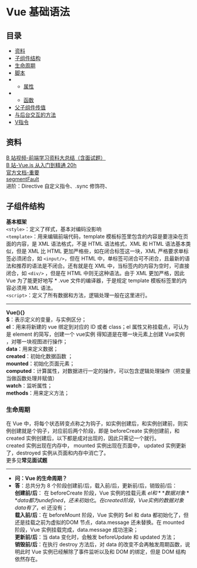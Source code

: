 # Vue 基础语法

## 目录
* <a href="#资料">资料</a>
* <a href="#子组件结构">子组件结构</a>
* <a href="#生命周期">生命周期</a>
* <a href="#脚本">脚本</a>
* * <a href="#属性">属性</a>
* * <a href="#函数">函数</a>
* <a href="#父子组件传参">父子组件传值</a>
* <a href="#与后台交互的方法">与后台交互的方法</a>
* <a href="#指令">V指令</a>

<a name="资料"></a>
## 资料
[B 站视频-前端学习资料大总结（含面试题）](https://www.bilibili.com/video/BV18f4y1S7jn)  
[B 站-Vue.js 从入门到精通 20h]()  
[官方文档-重要](https://cn.vuejs.org/v2/guide/)  
[segmentFault](https://segmentfault.com/blog/vue-write)  
进阶：Directive 自定义指令、.sync 修饰符、

<a name="子组件结构"></a>
## 子组件结构
**基本框架**  
`<style>`：定义了样式，基本对编码没影响  
`<template>`：用来编辑前端代码，template 模板标签里包含的内容是要渲染在页面的内容，是 XML 语法格式，不是 HTML 语法格式，XML 和 HTML 语法基本类似，但是 XML 比 HTML 更加严格些，如在闭合标签这一块，XML 严格要求单标签必须闭合，如 `<input/>`，但在 HTML 中，单标签可闭合可不闭合，且最新的语法和推荐的语法是不闭合。还有就是在 XML 中，当标签内的内容为空时，可直接闭合，如 `<div/>` ，但是在 HTML 中则无这种语法。由于 XML 更加严格，因此 Vue 为了能更好地写 * .vue 文件的编译器，于是规定 template 模板标签里的内容必须用 XML 语法。  
`<script>`：定义了所有数据和方法，逻辑处理一般在这里进行。  

****
**Vue(){}**  
**$**：表示定义的变量，与实例区分；   
**el**：用来将新建的 vue 绑定到对应的 ID 或者 class；el 属性又称挂载点，可认为是 element 的简写，创建一个 vue实例 得知道是在哪一块元素上创建 Vue实例 ，对哪一块视图进行操作；  
**data**：用来定义数据；   
**created**：初始化数据函数 ；  
**mounted**：初始化页面元素；   
**computed**：计算属性，对数据进行一定的操作，可以包含逻辑处理操作（把变量当做函数处理并赋值）  
**watch**：监听属性；   
**methods**：用来定义方法；   


<a name="生命周期"></a>
### 生命周期
在 Vue 中，将每个状态转变点称之为钩子，如实例创建后，和实例创建前，则实例创建就是个钩子，对应前后两个阶段，即是 beforeCreate 实例创建前，和 created 实例创建后，以下都是成对出现的，因此只需记一个就行。  
created 实例出现在内存中， mounted 实例出现在页面中， updated 实例更新了，destroyed 实例从页面和内存中消亡了。  
更多见**常见面试题**

****
* **问：Vue 的生命周期？**
* **答**：总共分为 8 个阶段创建前/后，载入前/后，更新前/后，销毁前/后：  
**创建前/后**： 在 beforeCreate 阶段，Vue 实例的挂载元素 $el 和 **数据对象** data 都为 undefined，还未初始化。在 created 阶段，Vue 实例的数据对象 data 有了，$el 还没有；  
**载入前/后**：在 beforeMount 阶段，Vue 实例的 $el 和 data 都初始化了，但还是挂载之前为虚拟的DOM 节点，data.message 还未替换。在 mounted 阶段，Vue 实例挂载完成，data.message 成功渲染；  
**更新前/后**：当 data 变化时，会触发 beforeUpdate 和 updated 方法；  
**销毁前/后**：在执行 destroy 方法后，对 data 的改变不会再触发周期函数，说明此时 Vue 实例已经解除了事件监听以及和 DOM 的绑定，但是 DOM 结构依然存在。


<a name="脚本"></a>
## <Script> 脚本
### 属性

**语法**     
注释：`<!--  -->`  
等号：`===`  
不等于：`!==`  
`<br>`：回车  
`console.log("打印日志")`：正常执行，如果执行到这一句，那么会显示在控制台（F12）里面，比 `alert` 显示的数据更清晰，类型更丰富  

****
* **问：vue 项目中看到 import 时出现 @ 符号？**
```js
// 这和 vue 没关系，./ 这是相对路径的意思。@/ 这是 webpack 设置的路径别名。
// 这东西在 vue 标准模板里面的 build/webpack.base.conf 这个文件里面。
  resolve: {
    // 路径别名
    alias: {
    '@': resolve('src'),          //就是说@这东西代表着到 src 这个文件夹的路径
    'vue$': 'vue/dist/vue.esm.js'
    }
  },
```
****
* **问：ref 和 $refs？**  
**vm.$refs**：类型 Object；只读；一个对象，持有已注册 ref 的所有子组件。相对 document.getElementById 的方法，会减少获取 Dom 节点的消耗。  
**ref**：预期 string，被用来给元素或子组件注册引用信息，引用信息将会注册在父组件的 $refs 对象上。  
如果在普通的 DOM 元素上使用，引用指向的就是 DOM 元素；如果在子组件上，引用就指向组件实例；（注意关于 ref 注册时间的重要说明：因为 ref 本身是作为渲染结果被创建的，在初始渲染的时候你不能访问他们-他们还不存在！**$refs**：也不是响应式的，因此你不应该视图用它在模板中做数据绑定）
****
* **问：props:["property"] 外部数据？**
1、注意：这是子组件才拥有的，定义自定义属性，用来方便父组件使用，并向子组件传递数据；  
2、注意： "property" 是单向绑定的，当父组件（使用了该组件的组件）的属性变化时，将传导给子组件，但是不会反过来；  
3、"prop" 是子组件用来接受父组件传递过来的数据的一个自定义属性。父组件的数据需要通过 property 把数据传给子组件，子组件需要显式地用 props 选项声明 "property"；  
4、动态 "property"：类似于用 v-bind 绑定 HTML 特性到一个表达式，也可以用 v-bind 动态绑定 props 的值到父组件的数据中。每当父组件的数据变化时，该变化也会传导给子组件；  
5、父组件是使用 props 传递数据给子组件，但如果子组件要把数据传递回去，就需要使用自定义事件；  
****
* **问：如何传递 整数或者 boolean？**
* **答**：初学者常犯的一个错误是使用字面量语法传递数值，`<comp some-prop="1"></comp>`，因为它是一个字面 prop ，它的值以字符串 "1" 而不是以实际的数字传下去。如果想传递一个实际的 JavaScript 数字，需要使用 v-bind ，从而让它的值被当作 JavaScript 表达式计算：`<comp v-bind:some-prop="1"></comp>`
****
* **问：（let，var，const） me =  this 对作用域的影响 ？**  
不同作用域， this 所指代的对象不同。this 对象是在运行时基于函数的执行环境绑定的。  
在全局函数中（匿名函数具有全局性）：this 等于 window  
当函数被作为某个对象调用时：this 等于那个对象  
全局函数：data(),mounted(),methods,  
对象函数：通常在全局函数内部，this 即代表这个对象  
var me = this;   
//声明一个变量指向 Vue 实例 this，保证作用域一致。  
//me 只是一个变量名，this 代表父函数，如果在子函数还用 this，this 的指向就变成子函数了，me 就是用来存储指向的。  
****
* **问：var > let 的作用域？**  
[var 和 let 的区别](https://www.jianshu.com/p/84edd5cd93bd)  
let：只在代码块内部有效（即一个大括号内部，相当于 for 循环内的 int i）  
let：不允许在相同作用域内，重复声明同一个变量。  
let：一定要在声明后使用，否则报错。即不存在变量提升现象。    
var：使用 var 声明的变量，其作用域为该语句所在的函数内  
var：存在变量提升现象，可以在声明之前使用，值为 undefined。  

****
* **问：vuex 中dispatch 和 commit 的用法和区别？**  
dispatch：含有异步操作，例如向后台提交数据，写法： this.$store.dispatch('action方法名',值)  
commit：同步操作，写法：this.$store.commit('mutations方法名',值)  
****
* **问：Vue 里面的 slot 属性？**  
[深入理解VUE中的槽与槽范围](https://blog.csdn.net/weixin_41646716/article/details/80450873)


<a name="函数"></a>
### 函数
* **问：created(){}  钩子函数与 mounted(){} 钩子函数的使用区别？**  
[两者区别](https://blog.csdn.net/ygy211715/article/details/80079603)  

**一般 creadted 钩子函数主要是用来初始化数据**  
官方解释说 created 是在实例创建完成后被立即调用。在这一步，实例已完成以下配置：数据观测 (data observer)，属性和方法的运算，watch/event 事件回调。然而，挂载阶段还没开始，$el 属性目前不可见。  
这话的意思我觉得重点在于说**挂架阶段**还没开始，什么叫还没开始挂载，也就是说，模板还没有被渲染成html，也就是这时候通过 id 什么的去查找页面元素是找不到的。  

**mounted 钩子函数一般是用来向后端发起请求拿到数据以后做一些业务处理，Dom 操作一般是在 mounted 钩子函数中进行的**  
官方解释如下：el 被新创建的 vm.$el 替换，并挂载到实例上去之后调用该钩子。如果 root 实例挂载了一个文档内元素，当 mounted 被调用时 vm.$el 也在文档内；  
这意思是该钩子函数是在 挂载完成 以后也就是模板渲染完成以后才会被调用；在使用 Vue 框架的过程中，我们经常需要给一些数据做一些初始化处理，这时候我们常用的就是在 created 与 mounted 选项中作出处理。  
如果在此阶段需要获取 html 的属性如 id 或者 class，则需要使用 mounted，因为该函数会在 html 模板加载完成后进行初始化，created 则不会。因此，Dom操作一般是在mounted钩子函数中进行的。  
****
* **问：Vue 的 created 函数中，方法的执行顺序？**  
**情景**：Vue 框架中通常在 created 钩子函数里执行访问数据库的方法，然后返回数据给前端，前端 data 中定义全局变量接收数据。但是如果你在 created 中执行了好几个访问数据库的函数，如果对他们的执行顺序是有要求的，那么哪个会先返回，哪个会后返回呢？并不是谁在前谁就先返回，如果你这样想，并且在后执行的函数中对先执行的函数返回的数据进行操作，经常会报错，提示某些属性不存在，或未定义；  
**原因**：这是因为 js 中默认执行网络请求是异步的，他们会按顺序发出请求之后就不管了，谁先返回是不确定的，这样在加载数据的时候不会因为某个网络请求慢，而在一直等待那个请求，导致其他请求阻塞，效率，体验很差；  
**解决方法**：如果一次加载页面需要执行多个网络请求，并且对返回的数据顺序是有要求的，就用.then()函数，当这个函数执行完后再执行下个函数；  
```js
// 通过调用 checkSelect 方法，然后顺序执行后序方法
onAddSubLevel() {
    console.log("新增下级");
    const me = this;
    me.checkSelect().then(value => {
      if(value){
        Console.log("已选择！");
      }
    });
},

checkSelect(){
    const me = this;
    let isSelect = me.$store.state.materialCategory.isSelectRaw;
    if (!isSelect) {
      me.$alert("请选择一个级别", "提示", {
        confirmButtonText: "确定",
        type: "warning"
      });
      return Promise.resolve(false);
    }else{
      return Promise.resolve(true);
    }
},
```
****
* **问：watch:{} 方法？**  
* **答**：监听 data 中的属性，如果有改变，则会调用对应的方法。
```js
// dataReload 是一个属性，当这个属性变化后，会调用这个函数
watch: {
  dataReload() {
    this.onSearch();
  }
},
```
****
* **问：computed:{} 方法？**  
computed:{}   计算属性，什么是计算属性呢，我个人理解就是对数据进行一定的操作，可以包含逻辑处理操作，对计算属性中的数据进行监控。计算属性是基于它的以来进行更新的，只有在相关依赖发生改变时侧能更新变化，以函数的形式返回结果。然后可以像绑定普通属性一样在模板中绑定计算属性。
****
* **问： methods:{} 方法？**  
**一个方法中调用另一个方法**  
1、需要添加 const me = this; 然后在函数内部使用 me.xxMethod();  
2、有时候需要使用这种方式（这里绑定了作用域）：this.$options.methods.test.bind(this)();  
（注意：**使用第一种方法调用其他函数是可以，但是在其他函数里如果有 this，则作用域是上面这个函数的作用域，所以会报错，作用域找不到！**）
****
* **问： computed vs methods？**
我们可以使用 methods 来替代 computed，效果上两个都是一样的，但是 computed 是基于它的依赖缓存，只有相关依赖发生改变时才会重新取值。而使用 methods ，在重新渲染的时候，函数总会重新调用执行。


<a name="父子组件传参"></a>
## 父子组件 传参与主动调取数据
[state 六种传值方式](https://www.cnblogs.com/ming1025/p/13073753.html)  
注意：$refs["ref"] 都只是 自己调用 自己的引用，然后进行处理，不会跨组件。  
****
**1.1 父组件 向 子组件 传参**
```js
// 1.父组件在引用子组件时添加属性
<Child  :childAttr = "fatherAttr"></Child>
// 2.子组件中使用如下获取数据
 props: ["childAttr"]
```
****
**1.2 父组件 调用 子组件 的值或方法**
：给子组件添加引用如， ref="form" ，然后使用该引用即可！相当于操作 DOM

```js
// 1. 父组件调用子组件的时候添加如下引用：
<Child ref="grid"></Child>
// 在父组件中通过如下方式即可，无需子组件参与：
this.$refs.grid.属性
this.$refs.grid.方法

// 2. 在父组件 调用子组件的方法时 同时传递参数：
//此方法其实适合于可以获取引用的任意控件，包括兄弟控件
me.$refs["grid"].$emit("search", me.Constant.FORM_MODEL_SEARCH);
// 子组件需要在 created 函数中添加如下接收函数：
me.$on('',function(val){ some Operation; })
```
****
**2.1 子组件 向父组件 传参**
[使用emit 向父组件传递参数](http://www.manongjc.com/article/115329.html)

```js
// 1. 子组件使用 emit 方式传递参数：
me.$emit('test', me.param)
// 父组件在引用子组件的时候，添加如下属性：
<Child @test="fatherMethod"></Child>
```
****
**2.2 子组件 调用父组件的数据和方法**
子组件通过 $parent 获取父组件的数据和方法，这种传值方式实际上类似于上边的属性传值中父组件给子组件的传递了子类对象 this，只不过 Vue 官方给封装好了。
直接在子组件中使用 this.$parent.XX，不需要做任何多余操作。

```js
me.$parent.属性
me.$parent.方法
```
****
**3.1 某个子组件获取另一个子组件的数据**
```js
// 1.需要父组件帮助，在公共父组件中：
<ChildOne ref="childOne"></ChildOne>
<ChildTwo :attr="$refs['childOne']"></ChildTwo>
// 那么此时： ChildTwo 即可以像操作属性那样，轻松操作另一个组件中的数据了。
// ChildTwo 内需要添加自定义属性，以下示例 清空 form 表单
props: ["attr"]
me.attr.$refs["form"].resetFields(); 
```
****
**3.2 某个子组件 向另一个子组件传值：使用 vuex 进行传值（又叫本地传值）**
```js
// 在 ChildOne 子组件中，先将数据放入 vuex 中：
me.$store.dispatch("rescueTeam/setSelectRescueTeam", data);
//在 ChildTwo 的 dialog 打开事件，将数据赋值到需要传递的 data 中即可：
me.formData = me.$store.state.rescueTeam.selectRescueTeam;
```
****
**3.3、某个子组件 向另一个子组件传值：使用全局 emit 传递（又叫通知传值(广播传值)不推荐-更改了根配置文件）**  
适用于父子组件、兄弟组件间进行传值：无关系组件不能用这种方式传值。(笔者理解是：对于上图中的A、B组件。假设A广播通知，B接收通知。挂载A的时候B卸载了，也就是说B被内存销毁了,B是接收不到广播的)
[eventBus 组件传值](https://jingyan.baidu.com/article/72ee561a09027be16138dfd5.html)

```js
// 在 main.js 中定义一个全局的 emit：
window.eventBus = new Vue(); 

//下面开始任意组件，跨域使用此方式传值，如果可以使用引用，则类似上面兄弟组件互相传值：
//传递值的组件在方法中写如下方法：
 eventBus.$emit('city', {cityName:params.name,cityCode:params.data.adcode}); 
 //接受值的组件在 created() 方法中写如下方法：获取到的 data 是一个对象
 eventBus.$on('city', (data)=>{}
```

<a name="与后台交互的方法"></a>
## 与后台交互的方法
```js
//disRescueTeam Controller下的总目录，后端根路径
@RequestMapping("/disRescueTeam")

//前端：查找
me.$ajax.get("disRescueTeam/listTeamType").then(res => {});
//后端：@GetMapping(value={"/listTeamType"})


//前端：新增
me.$ajax.post("userManage/save", me.formData).then(res => {});
//后端：@PostMapping("/save")

//前端：删除某个用户，有参数
 me.$ajax.delete('disRescueTeam/' + data.id).then(res => {});
//后端：@DeleteMapping("/{id}")

//前端：修改某个用户
me.$ajax.put("disMaterialCategorys/updateCategory", me.formData).then(res => {});
//后端：@PutMapping(value = {"/updateCategory"})

```
* **问： put 和 Post 有什么区别？**
* **答**：

<a name="指令"></a>

## V 开头的指令
**v-for**  
[参考博客](https://www.cnblogs.com/wangyfax/p/10073159.html)  
循环语句，注意一点，这里的键值对是反的 v-for = "(value, key ) in object";  
v-for循环的时候，key属性只能使用number或String。key在使用的时候，必须使用v-bind属性绑定的形式，指定key的值。在组件中使用v-for循环的时候，或者在一些特殊情况中，如果v-for有问题，必须在使用v-for的同时，指定唯一的 字符串/数字 类型 :key值。

```js
// v-if（条件判断）：用于判断是否显示该标签，true 为显示，false 为不显示
<div v-if="x > 0"> x大于0时展示的部分 </div>

// v-for（循环）：//一定要绑定个 key 属性，值为 key 不重复的值
<ul>
    <li v-for="(value,name) in users" :key="name">
        属性名:{{name}} 属性值：{{u.value}}
    </li>
</ul>

// v-show：表达式为真时显示该模块
<div v-show="表达式"> </div>
<div v-show="n%2 === 0"> n是偶数 </div>

// v-model：实现与 input（或者 select，radio） 进行双向数据绑定，
//这个 DOM 的 value 是什么，就把它赋值给绑定的变量。同理，变量的值与value的值相对应，那么就会选中哪个 DOM。
<input v-model="text"></input>

// v-on：绑定一个函数，在点击时会调用该函数 add()
<button v-on:click="add"> +1 </button> 
<button @click="add"> +1 </button> // 缩写
<button @click="add(1,3)"> 加法 </button> //传参函数，在点击时执行该函数 add(1,3)
<button @click="n+=1">将n+1</button> //表达式，在点击时执行表达式

// HTML 属性（如id，class等）中的值应使用 v-bind 指令。动态绑定自定义属性的值到父组件的数据中，
//每当父组件的数据变化时，该变化也会传导给子组件。
// v-bind：x 是变量，会被编译；v-bind: 的简写，直接在属性前加 :
<img v-bind:src="x"> </img> // 
<img :src="x"> </img>

// v-html：x的内容为 html 字符串，会被解析成对应的 html 元素
<div v-html="x"> </div>

//绑定对象：这里可以把 100px 简写成 100
<div :style="{border: '1px solid red', height: 100'}"></div>
```




